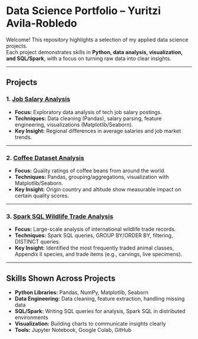 # Data Science Portfolio – Yuritzi Avila-Robledo

Welcome! This repository highlights a selection of my applied data science projects.  
Each project demonstrates skills in **Python, data analysis, visualization, and SQL/Spark**, with a focus on turning raw data into clear insights.

---

## Projects

### 1. [Job Salary Analysis](./Job_Salary_Analysis/Job_Salary_Analysis.ipynb)
- **Focus:** Exploratory data analysis of tech job salary postings.  
- **Techniques:** Data cleaning (Pandas), salary parsing, feature engineering, visualizations (Matplotlib/Seaborn).  
- **Key Insight:** Regional differences in average salaries and job market trends.  

---

### 2. [Coffee Dataset Analysis](./Coffee_Dataset_Analysis.ipynb)
- **Focus:** Quality ratings of coffee beans from around the world.  
- **Techniques:** Pandas, grouping/aggregations, visualization with Matplotlib/Seaborn.  
- **Key Insight:** Origin country and altitude show measurable impact on certain quality scores.  

---

### 3. [Spark SQL Wildlife Trade Analysis](./Spark_SQL_Analysis/Spark_SQL_Analysis.ipynb)
- **Focus:** Large-scale analysis of international wildlife trade records.  
- **Techniques:** Spark SQL queries, GROUP BY/ORDER BY, filtering, DISTINCT queries.  
- **Key Insight:** Identified the most frequently traded animal classes, Appendix II species, and trade items (e.g., carvings, live specimens).  

---

## Skills Shown Across Projects
- **Python Libraries:** Pandas, NumPy, Matplotlib, Seaborn  
- **Data Engineering:** Data cleaning, feature extraction, handling missing data  
- **SQL/Spark:** Writing SQL queries for analysis, Spark SQL in distributed environments  
- **Visualization:** Building charts to communicate insights clearly  
- **Tools:** Jupyter Notebook, Google Colab, GitHub  
